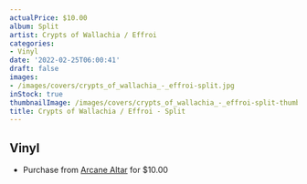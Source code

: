 ```yaml
---
actualPrice: $10.00
album: Split
artist: Crypts of Wallachia / Effroi
categories:
- Vinyl
date: '2022-02-25T06:00:41'
draft: false
images:
- /images/covers/crypts_of_wallachia_-_effroi-split.jpg
inStock: true
thumbnailImage: /images/covers/crypts_of_wallachia_-_effroi-split-thumb.jpg
title: Crypts of Wallachia / Effroi - Split
---
```


## Vinyl
* Purchase from [Arcane Altar](https://arcanealtar.bigcartel.com/product/crypts-of-wallachia-effroi-split-7-ep) for $10.00
